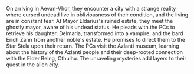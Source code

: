 On arriving in Aevan-Vhor, they encounter a city with a strange reality where cursed undead live in obliviousness of their condition, and the living are in constant fear. At Mayor Eldarius's ruined estate, they meet the ghostly mayor, aware of his undead status. He pleads with the PCs to retrieve his daughter, Delmaria, transformed into a vampire, and the bard Erich Zann from another noble's estate. He promises to direct them to the Star Stela upon their return. The PCs visit the Azlanti museum, learning about the history of the Azlanti people and their deep-rooted connection with the Elder Being, Cthulhu. The unraveling mysteries add layers to their quest in the alien city.
